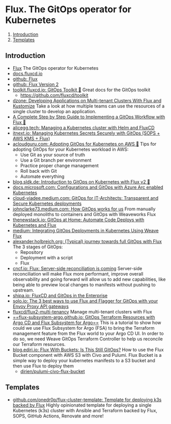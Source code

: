 # Flux. The GitOps operator for Kubernetes

1. [Introduction](#introduction)
2. [Templates](#templates)

## Introduction

- [Flux](https://fluxcd.io/) The GitOps operator for Kubernetes
- [docs.fluxcd.io](https://docs.fluxcd.io/)
- [github: Flux](https://github.com/fluxcd/flux)
- [github: Flux Version 2](https://github.com/fluxcd/flux2)
- [toolkit.fluxcd.io: GitOps Toolkit 🌟](https://toolkit.fluxcd.io/) Great docs for the GitOps toolkit 
    - https://github.com/fluxcd/toolkit
- [dzone: Developing Applications on Multi-tenant Clusters With Flux and Kustomize](https://dzone.com/articles/developing-applications-on-multitenant-clusters-wi) Take a look at how multiple teams can use the resources of a single cluster to develop an application.
- [A Complete Step by Step Guide to Implementing a GitOps Workflow with Flux 🌟](https://managedkube.com/gitops/flux/weaveworks/guide/tutorial/2020/05/01/a-complete-step-by-step-guide-to-implementing-a-gitops-workflow-with-flux.html) 
- [alicegg.tech: Managing a Kubernetes cluster with Helm and FluxCD](https://alicegg.tech/2020/11/09/helm.html)
- [itnext.io: Managing Kubernetes Secrets Securely with GitOps (SOPS + AWS KMS + Flux)](https://itnext.io/managing-kubernetes-secrets-securely-with-gitops-b8174b4f4d30)
- [acloudguru.com: Adopting GitOps for Kubernetes on AWS 🌟](https://acloudguru.com/blog/engineering/adopting-gitops-for-kubernetes-on-aws?utm_source=linkedin&utm_medium=social&utm_campaign=kubernetesblog) Tips for adopting GitOps for your Kubernetes workload in AWS:
    - Use Git as your source of truth
    - Use a Git branch per environment
    - Practice proper change management
    - Roll back with Git
    - Automate everything
- [blog.sldk.de: Introduction to GitOps on Kubernetes with Flux v2 🌟](https://blog.sldk.de/2021/02/introduction-to-gitops-on-kubernetes-with-flux-v2/)
- [docs.microsoft.com: Configurations and GitOps with Azure Arc enabled Kubernetes](https://docs.microsoft.com/en-us/azure/azure-arc/kubernetes/conceptual-configurations)
- [cloud-viadee.medium.com: GitOps for IT-Architects: Transparent and Secure Kubernetes deployments](https://cloud-viadee.medium.com/gitops-for-it-architects-6312e7822819)
- [johnclarke73.medium.com: How GitOps works for us](https://johnclarke73.medium.com/our-continuous-delivery-journey-11d86dd68a49) From manually deployed monoliths to containers and GitOps with Weaveworks Flux
- [thenewstack.io: GitOps at Home: Automate Code Deploys with Kubernetes and Flux](https://thenewstack.io/gitops-at-home-automate-code-deploys-with-kubernetes-and-flux/)
- [medium: Integrating GitOps Deployments in Kubernetes Using Weave Flux](https://medium.com/contino-engineering/integrating-gitops-deployments-in-kubernetes-using-weave-flux-9a617ea17684)
- [alexander.holbreich.org: (Typical) journey towards full GitOps with Flux](https://alexander.holbreich.org/gitops-journey) The 3 stages of GitOps:
    - Repository
    - Deployment with a script
    - Flux
- [cncf.io: Flux: Server-side reconciliation is coming](https://www.cncf.io/blog/2021/10/07/server-side-reconciliation-is-coming/) Server-side reconciliation will make Flux more performant, improve overall observability and going forward will allow us to add new capabilities, like being able to preview local changes to manifests without pushing to upstream.
- [shipa.io: FluxCD and GitOps in the Enterprise](https://shipa.io/2021/10/fluxcd-and-gitops-in-the-enterprise/)
- [solo.io: The 3 best ways to use Flux and Flagger for GitOps with your Envoy Proxy API gateways](https://www.solo.io/blog/the-3-best-ways-to-use-flux-and-flagger-for-gitops-with-your-envoy-proxy-api-gateways)
- [fluxcd/flux2-multi-tenancy](https://github.com/fluxcd/flux2-multi-tenancy) Manage multi-tenant clusters with Flux
- [==flux-subsystem-argo.github.io: GitOps Terraform Resources with Argo CD and Flux Subsystem for Argo==](https://flux-subsystem-argo.github.io/website/tutorials/terraform/) This is a tutorial to show how could we use Flux Subsystem for Argo (FSA) to bring the Terraform management feature from the Flux world to your Argo CD UI. In order to do so, we need Weave GitOps Terraform Controller to help us reconcile our Terraform resources.
- [blog.ediri.io: Flux With Buckets: Is This Still GitOps?](https://blog.ediri.io/flux-with-buckets-is-this-still-gitops) How to use the Flux Bucket component with AWS S3 with Civo and Pulumi. Flux Bucket is a simple way to deploy your kubernetes manifests to a S3 bucket and then use Flux to deploy them
    - [dirien/pulumi-civo-flux-bucket](https://github.com/dirien/pulumi-civo-flux-bucket)

## Templates

- [github.com/onedr0p/flux-cluster-template: Template for deploying k3s backed by Flux](https://github.com/onedr0p/flux-cluster-template) Highly opinionated template for deploying a single Kubernetes (k3s) cluster with Ansible and Terraform backed by Flux, SOPS, GitHub Actions, Renovate and more!
